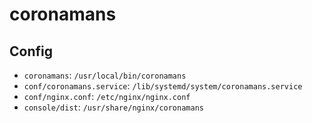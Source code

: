 # coronamans

## Config

* `coronamans`: `/usr/local/bin/coronamans`
* `conf/coronamans.service`: `/lib/systemd/system/coronamans.service`
* `conf/nginx.conf`: `/etc/nginx/nginx.conf`
* `console/dist`: `/usr/share/nginx/coronamans`
